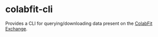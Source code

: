 # colabfit-cli
Provides a CLI for querying/downloading data present on the [ColabFit Exchange](https://colabfit.org).


